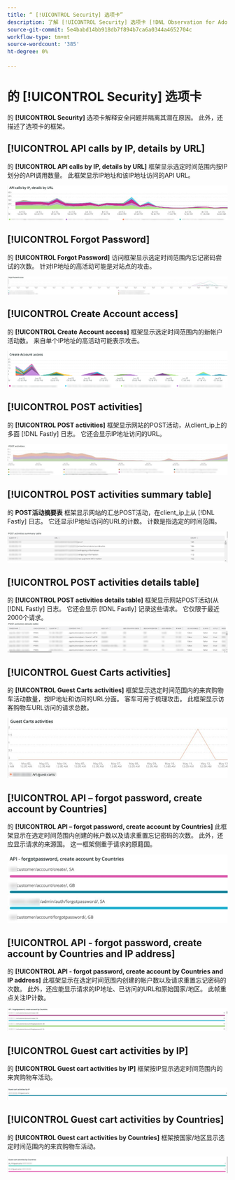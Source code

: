```yaml
---
title: “ [!UICONTROL Security] 选项卡”
description: 了解 [!UICONTROL Security] 选项卡 [!DNL Observation for Adobe Commerce].
source-git-commit: 5e4babd14bb918db7f894b7ca6a0344a4652704c
workflow-type: tm+mt
source-wordcount: '385'
ht-degree: 0%

---
```



# 的 [!UICONTROL Security] 选项卡

的 **[!UICONTROL Security]** 选项卡解释安全问题并隔离其潜在原因。 此外，还描述了选项卡的框架。

## [!UICONTROL API calls by IP, details by URL]

的 **[!UICONTROL API calls by IP, details by URL]** 框架显示选定时间范围内按IP划分的API调用数量。 此框架显示IP地址和该IP地址访问的API URL。

![按IP的API调用](../../assets/tools/observation-for-adobe-commerce/calls-by-ip.jpg)

## [!UICONTROL Forgot Password]

的 **[!UICONTROL Forgot Password]** 访问框架显示选定时间范围内忘记密码尝试的次数。 针对IP地址的高活动可能是对站点的攻击。

![忘记密码](../../assets/tools/observation-for-adobe-commerce/forgot-password.jpg)

## [!UICONTROL Create Account access]

的 **[!UICONTROL Create Account access]** 框架显示选定时间范围内的新帐户活动数。 来自单个IP地址的高活动可能表示攻击。

![create-account-access](../../assets/tools/observation-for-adobe-commerce/create-account-access.png)

## [!UICONTROL POST activities]

的 **[!UICONTROL POST activities]** 框架显示网站的POST活动，从client_ip上的多面 [!DNL Fastly] 日志。 它还会显示IP地址访问的URL。

![POST活动](../../assets/tools/observation-for-adobe-commerce/POST-activities.jpg)

## [!UICONTROL POST activities summary table]

的 **POST活动摘要表** 框架显示网站的汇总POST活动，在client_ip上从 [!DNL Fastly] 日志。 它还显示IP地址访问的URL的计数。 计数是指选定的时间范围。

![POST — 活动 — 摘要](../../assets/tools/observation-for-adobe-commerce/POST-activities-summary.jpg)

## [!UICONTROL POST activities details table]

的 **[!UICONTROL POST activities details table]** 框架显示网站POST活动(从 [!DNL Fastly] 日志。 它还会显示 [!DNL Fastly] 记录这些请求。 它仅限于最近2000个请求。
![POST — 活动 — 详细信息](../../assets/tools/observation-for-adobe-commerce/POST-activities-details.jpg)

## [!UICONTROL Guest Carts activities]

的 **[!UICONTROL Guest Carts activities]** 框架显示选定时间范围内的来宾购物车活动数量，按IP地址和访问的URL分面。 客车可用于梳理攻击。 此框架显示访客购物车URL访问的请求总数。

![guest-carts-activities](../../assets/tools/observation-for-adobe-commerce/guest-carts-activities.jpg)

## [!UICONTROL API – forgot password, create account by Countries]

的 **[!UICONTROL API – forgot password, create account by Countries]** 此框架显示在选定时间范围内创建的帐户数以及请求重置忘记密码的次数。 此外，还应显示请求的来源国。 这一框架侧重于请求的原籍国。

![api-forget-countries](../../assets/tools/observation-for-adobe-commerce/api-forgot-countries.jpg)

## [!UICONTROL API - forgot password, create account by Countries and IP address]

的 **[!UICONTROL API - forgot password, create account by Countries and IP address]** 此框架显示在选定时间范围内创建的帐户数以及请求重置忘记密码的次数。 此外，还应能显示请求的IP地址、已访问的URL和原始国家/地区。 此帧重点关注IP计数。

![api-forgot-countries-ip](../../assets/tools/observation-for-adobe-commerce/api-forgot-countries-ip.png)

## [!UICONTROL Guest cart activities by IP]

的 **[!UICONTROL Guest cart activities by IP]** 框架按IP显示选定时间范围内的来宾购物车活动。

![guest-cart-ip](../../assets/tools/observation-for-adobe-commerce/guest-cart-ip.png)

## [!UICONTROL Guest cart activities by Countries]

的 **[!UICONTROL Guest cart activities by Countries]** 框架按国家/地区显示选定时间范围内的来宾购物车活动。

![guest-cart-country](../../assets/tools/observation-for-adobe-commerce/guest-cart-country.png)
